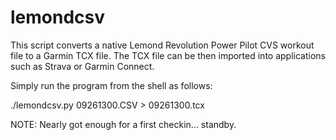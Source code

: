 lemondcsv
=========

This script converts a native Lemond Revolution Power Pilot CVS
workout file to a Garmin TCX file. The TCX file can be then imported
into applications such as Strava or Garmin Connect.

Simply run the program from the shell as follows:

 ./lemondcsv.py 09261300.CSV > 09261300.tcx

NOTE: Nearly got enough for a first checkin... standby.
